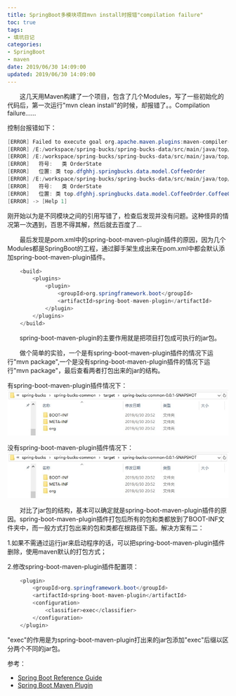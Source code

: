 ```yaml
---
title: SpringBoot多模块项目mvn install时报错"compilation failure"
toc: true
tags:
- 填坑日记
categories:
- SpringBoot
- maven
date: 2019/06/30 14:09:00
updated: 2019/06/30 14:09:00
---
```


&emsp;&emsp;这几天用Maven构建了一个项目，包含了几个Modules，写了一些初始化的代码后，第一次运行"mvn clean install"的时候，却报错了。。Compilation failure......

<!--more-->
控制台报错如下：
```JAVA
[ERROR] Failed to execute goal org.apache.maven.plugins:maven-compiler-plugin:3.8.1:compile (default-compile) on project spring-bucks-data: Compilation failure: Compilation failure: 
[ERROR] /E:/workspace/spring-bucks/spring-bucks-data/src/main/java/top/dfghhj/springbucks/data/model/CoffeeOrder.java:[4,46] 程序包top.dfghhj.springbucks.common.constant不存在
[ERROR] /E:/workspace/spring-bucks/spring-bucks-data/src/main/java/top/dfghhj/springbucks/data/model/CoffeeOrder.java:[15,1] 找不到符号
[ERROR]   符号:   类 OrderState
[ERROR]   位置: 类 top.dfghhj.springbucks.data.model.CoffeeOrder
[ERROR] /E:/workspace/spring-bucks/spring-bucks-data/src/main/java/top/dfghhj/springbucks/data/model/CoffeeOrder.java:[16,1] 找不到符号
[ERROR]   符号:   类 OrderState
[ERROR]   位置: 类 top.dfghhj.springbucks.data.model.CoffeeOrder.CoffeeOrderBuilder
[ERROR] -> [Help 1]
```
刚开始以为是不同模块之间的引用写错了，检查后发现并没有问题。这种怪异的情况第一次遇到，百思不得其解，然后就去百度了...

&emsp;&emsp;最后发现是pom.xml中的spring-boot-maven-plugin插件的原因，因为几个Modules都是SpringBoot的工程，通过脚手架生成出来在pom.xml中都会默认添加spring-boot-maven-plugin插件。

```JAVA
    <build>
        <plugins>
            <plugin>
                <groupId>org.springframework.boot</groupId>
                <artifactId>spring-boot-maven-plugin</artifactId>
            </plugin>
        </plugins>
    </build>
```

&emsp;&emsp;spring-boot-maven-plugin的主要作用就是把项目打包成可执行的jar包。  

&emsp;&emsp;做个简单的实验，一个是有spring-boot-maven-plugin插件的情况下运行"mvn package",一个是没有spring-boot-maven-plugin插件的情况下运行"mvn package"，最后查看两者打包出来的jar的结构。

有spring-boot-maven-plugin插件情况下：  
![1](img/spring_boot_maven_plugin/1.png)  

没有spring-boot-maven-plugin插件情况下：  
![2](img/spring_boot_maven_plugin/1.png)  

&emsp;&emsp;对比了jar包的结构，基本可以确定就是spring-boot-maven-plugin插件的原因。spring-boot-maven-plugin插件打包后所有的包和类都放到了BOOT-INF文件夹中，而一般方式打包出来的包和类都在根路径下面。解决方案有二：

1.如果不需通过运行jar来启动程序的话，可以把spring-boot-maven-plugin插件删除，使用maven默认的打包方式；
  
2.修改spring-boot-maven-plugin插件配置项： 

```JAVA
    <plugin>
        <groupId>org.springframework.boot</groupId>
        <artifactId>spring-boot-maven-plugin</artifactId>
        <configuration>
            <classifier>exec</classifier>
        </configuration>
    </plugin>
```

"<classifier>exec</classifier>"的作用是为spring-boot-maven-plugin打出来的jar包添加"exec"后缀以区分两个不同的jar包。


参考：
- [Spring Boot Reference Guide](https://docs.spring.io/spring-boot/docs/2.1.6.RELEASE/reference/html/howto-build.html#howto-create-a-nonexecutable-jar)
- [Spring Boot Maven Plugin](https://docs.spring.io/spring-boot/docs/2.1.6.RELEASE/maven-plugin/examples/repackage-classifier.html)